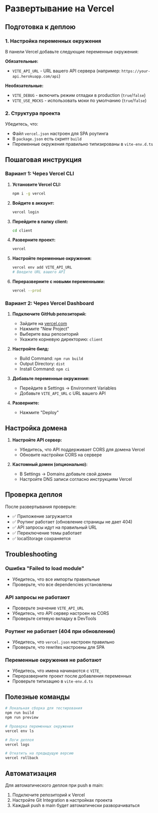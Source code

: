 # Развертывание на Vercel

## Подготовка к деплою

### 1. Настройка переменных окружения

В панели Vercel добавьте следующие переменные окружения:

**Обязательные:**

- `VITE_API_URL` - URL вашего API сервера (например: `https://your-api.herokuapp.com/api`)

**Необязательные:**

- `VITE_DEBUG` - включить режим отладки в production (`true`/`false`)
- `VITE_USE_MOCKS` - использовать моки по умолчанию (`true`/`false`)

### 2. Структура проекта

Убедитесь, что:

- Файл `vercel.json` настроен для SPA роутинга
- В `package.json` есть скрипт `build`
- Переменные окружения правильно типизированы в `vite-env.d.ts`

## Пошаговая инструкция

### Вариант 1: Через Vercel CLI

1. **Установите Vercel CLI:**

   ```bash
   npm i -g vercel
   ```

2. **Войдите в аккаунт:**

   ```bash
   vercel login
   ```

3. **Перейдите в папку client:**

   ```bash
   cd client
   ```

4. **Разверните проект:**

   ```bash
   vercel
   ```

5. **Настройте переменные окружения:**

   ```bash
   vercel env add VITE_API_URL
   # Введите URL вашего API
   ```

6. **Переразверните с новыми переменными:**
   ```bash
   vercel --prod
   ```

### Вариант 2: Через Vercel Dashboard

1. **Подключите GitHub репозиторий:**

   - Зайдите на [vercel.com](https://vercel.com)
   - Нажмите "New Project"
   - Выберите ваш репозиторий
   - Укажите корневую директорию: `client`

2. **Настройте билд:**

   - Build Command: `npm run build`
   - Output Directory: `dist`
   - Install Command: `npm ci`

3. **Добавьте переменные окружения:**

   - Перейдите в Settings → Environment Variables
   - Добавьте `VITE_API_URL` с URL вашего API

4. **Разверните:**
   - Нажмите "Deploy"

## Настройка домена

1. **Настройте API сервер:**

   - Убедитесь, что API поддерживает CORS для домена Vercel
   - Обновите настройки CORS на сервере

2. **Кастомный домен (опционально):**
   - В Settings → Domains добавьте свой домен
   - Настройте DNS записи согласно инструкциям Vercel

## Проверка деплоя

После развертывания проверьте:

- ✅ Приложение загружается
- ✅ Роутинг работает (обновление страницы не дает 404)
- ✅ API запросы идут на правильный URL
- ✅ Переключение темы работает
- ✅ localStorage сохраняется

## Troubleshooting

### Ошибка "Failed to load module"

- Убедитесь, что все импорты правильные
- Проверьте, что все dependencies установлены

### API запросы не работают

- Проверьте значение `VITE_API_URL`
- Убедитесь, что API сервер настроен на CORS
- Проверьте сетевую вкладку в DevTools

### Роутинг не работает (404 при обновлении)

- Убедитесь, что `vercel.json` настроен правильно
- Проверьте, что rewrites настроены для SPA

### Переменные окружения не работают

- Убедитесь, что имена начинаются с `VITE_`
- Переразверните проект после добавления переменных
- Проверьте типизацию в `vite-env.d.ts`

## Полезные команды

```bash
# Локальная сборка для тестирования
npm run build
npm run preview

# Проверка переменных окружения
vercel env ls

# Логи деплоя
vercel logs

# Откатить на предыдущую версию
vercel rollback
```

## Автоматизация

Для автоматического деплоя при push в main:

1. Подключите репозиторий к Vercel
2. Настройте Git Integration в настройках проекта
3. Каждый push в main будет автоматически разворачиваться
